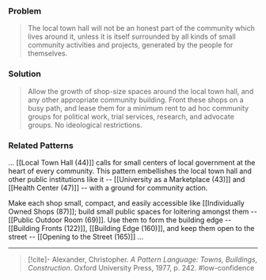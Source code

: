 ### Problem
>The local town hall will not be an honest part of the community which lives around it, unless it is itself surrounded by all kinds of small community activities and projects, generated by the people for themselves.

### Solution
>Allow the growth of shop-size spaces around the local town hall, and any other appropriate community building. Front these shops on a busy path, and lease them for a minimum rent to ad hoc community groups for political work, trial services, research, and advocate groups. No ideological restrictions.

### Related Patterns
... [[Local Town Hall (44)]] calls for small centers of local government at the heart of every community. This pattern embellishes the local town hall and other public institutions like it -- [[University as a Marketplace (43)]] and [[Health Center (47)]] -- with a ground for community action.

Make each shop small, compact, and easily accessible like [[Individually Owned Shops (87)]]; build small public spaces for loitering amongst them -- [[Public Outdoor Room (69)]]. Use them to form the building edge -- [[Building Fronts (122)]], [[Building Edge (160)]], and keep them open to the street -- [[Opening to the Street (165)]] ...

---

> [!cite]- Alexander, Christopher. _A Pattern Language: Towns, Buildings, Construction_. Oxford University Press, 1977, p. 242.
> #low-confidence 
